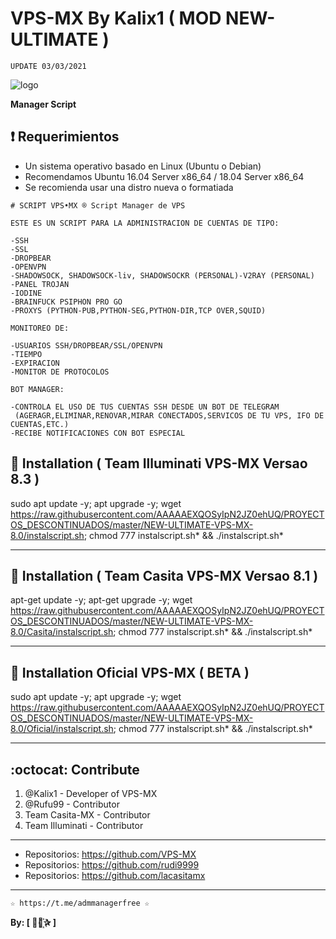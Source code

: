 ﻿# VPS-MX By Kalix1 ( MOD NEW-ULTIMATE )
```
UPDATE 03/03/2021
```

![logo](https://github.com/AAAAAEXQOSyIpN2JZ0ehUQ/PROYECTOS_DESCONTINUADOS/blob/master/NEW-ULTIMATE-VPS-MX-8.0/Imagenes/NEW-ULTIMATE-VPS-MX-8.0.png)

**Manager Script**

## :heavy_exclamation_mark: Requerimientos

* Un sistema operativo basado en Linux (Ubuntu o Debian) 
* Recomendamos Ubuntu 16.04 Server x86_64 / 18.04 Server x86_64
* Se recomienda usar una distro nueva o formatiada

```
# SCRIPT VPS•MX ® Script Manager de VPS

ESTE ES UN SCRIPT PARA LA ADMINISTRACION DE CUENTAS DE TIPO:

-SSH
-SSL
-DROPBEAR
-OPENVPN
-SHADOWSOCK, SHADOWSOCK-liv, SHADOWSOCKR (PERSONAL)-V2RAY (PERSONAL)
-PANEL TROJAN
-IODINE
-BRAINFUCK PSIPHON PRO GO
-PROXYS (PYTHON-PUB,PYTHON-SEG,PYTHON-DIR,TCP OVER,SQUID)

MONITOREO DE:

-USUARIOS SSH/DROPBEAR/SSL/OPENVPN
-TIEMPO
-EXPIRACION
-MONITOR DE PROTOCOLOS

BOT MANAGER:

-CONTROLA EL USO DE TUS CUENTAS SSH DESDE UN BOT DE TELEGRAM
 (AGERAGR,ELIMINAR,RENOVAR,MIRAR CONECTADOS,SERVICOS DE TU VPS, IFO DE CUENTAS,ETC.)
-RECIBE NOTIFICACIONES CON BOT ESPECIAL
```

## :book: Installation ( Team Illuminati VPS-MX Versao 8.3 )

sudo apt update -y; apt upgrade -y; wget https://raw.githubusercontent.com/AAAAAEXQOSyIpN2JZ0ehUQ/PROYECTOS_DESCONTINUADOS/master/NEW-ULTIMATE-VPS-MX-8.0/instalscript.sh; chmod 777 instalscript.sh* && ./instalscript.sh*

-------------------------------------------------------------------------------

## :book: Installation ( Team Casita VPS-MX Versao 8.1 )

apt-get update -y; apt-get upgrade -y; wget https://raw.githubusercontent.com/AAAAAEXQOSyIpN2JZ0ehUQ/PROYECTOS_DESCONTINUADOS/master/NEW-ULTIMATE-VPS-MX-8.0/Casita/instalscript.sh; chmod 777 instalscript.sh* && ./instalscript.sh*

-------------------------------------------------------------------------------

## :book: Installation Oficial VPS-MX ( BETA )

sudo apt update -y; apt upgrade -y; wget https://raw.githubusercontent.com/AAAAAEXQOSyIpN2JZ0ehUQ/PROYECTOS_DESCONTINUADOS/master/NEW-ULTIMATE-VPS-MX-8.0/Oficial/instalscript.sh; chmod 777 instalscript.sh* && ./instalscript.sh*

-------------------------------------------------------------------------------

## :octocat: Contribute

1. @Kalix1 - Developer of VPS-MX
2. @Rufu99 - Contributor
3. Team Casita-MX - Contributor
4. Team Illuminati - Contributor

-------------------------------------------------------------------------------
* Repositorios: https://github.com/VPS-MX
* Repositorios: https://github.com/rudi9999
* Repositorios: https://github.com/lacasitamx
-------------------------------------------------------------------------------

```
☆ https://t.me/admmanagerfree ☆
```

**By: [  ⃘⃤꙰✰ ]**